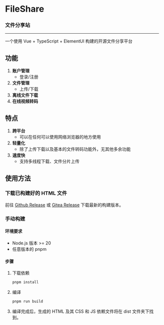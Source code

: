 # FileShare
### 文件分享站

---

一个使用 Vue + TypeScript + ElementUI 构建的开源文件分享平台

## 功能
1. **账户管理**
    - 登录/注册
2. **文件管理**
    - 上传/下载
3. **离线文件下载**
4. **在线视频转码**

## 特点
1. **跨平台**
    - 可以在任何可以使用网络浏览器的地方使用
2. **轻量化**
    - 除了上传下载以及基本的文件转码功能外，无其他多余功能
3. **速度快**
    - 支持多线程下载、文件分片上传

## 使用方法
### 下载已构建好的 HTML 文件
前往 [Github Release](https://github.com/Dongyifengs/FileShareUI/releases) 或 [Gitea Release](https://wzpmc.cn:3000/wzp/FileShareUI/releases) 下载最新的构建版本。

### 手动构建
#### 环境要求
- Node.js 版本 >= 20
- 任意版本的 pnpm

#### 步骤
1. 下载依赖
   ```bash
   pnpm install
   ```
2. 编译
   ```bash
   pnpm run build
   ```
3. 编译完成后，生成的 HTML 及其 CSS 和 JS 依赖文件将在 dist 文件夹下找到。